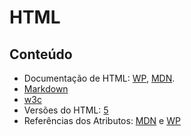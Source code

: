 # HTML

## Conteúdo

* Documentação de HTML: [WP](https://docs.webplatform.org/wiki/html), [MDN](https://developer.mozilla.org/en-US/docs/Web/HTML).
* [Markdown](https://github.com/adam-p/markdown-here/wiki/Markdown-Cheatsheet)
* [w3c](https://www.w3.org/)
* Versões do HTML: [5](https://www.w3.org/TR/html5/)
* Referências dos Atributos: [MDN](https://developer.mozilla.org/en-US/docs/Web/HTML/Element) e [WP](https://docs.webplatform.org/wiki/html/elements)

